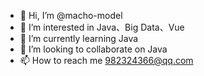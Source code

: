 - 👋 Hi, I’m @macho-model
- 👀 I’m interested in Java、Big Data、Vue
- 🌱 I’m currently learning Java
- 💞️ I’m looking to collaborate on Java
- 📫 How to reach me 982324366@qq.com

<!---
macho-model/macho-model is a ✨ special ✨ repository because its `README.md` (this file) appears on your GitHub profile.
You can click the Preview link to take a look at your changes.
--->
